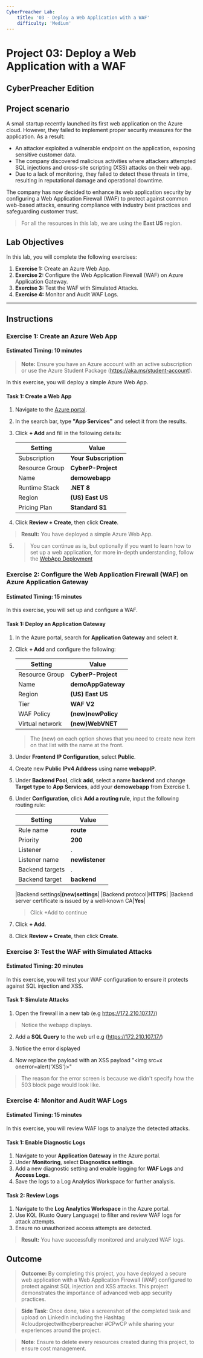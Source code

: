 ```yaml
---
CyberPreacher Lab:
    title: '03 - Deploy a Web Application with a WAF'
    difficulty: 'Medium'
---
```


# Project 03: Deploy a Web Application with a WAF
## CyberPreacher Edition

## Project scenario

A small startup recently launched its first web application on the Azure cloud. However, they failed to implement proper security measures for the application. As a result:

- An attacker exploited a vulnerable endpoint on the application, exposing sensitive customer data.
- The company discovered malicious activities where attackers attempted SQL injections and cross-site scripting (XSS) attacks on their web app.
- Due to a lack of monitoring, they failed to detect these threats in time, resulting in reputational damage and operational downtime.

The company has now decided to enhance its web application security by configuring a Web Application Firewall (WAF) to protect against common web-based attacks, ensuring compliance with industry best practices and safeguarding customer trust.

> For all the resources in this lab, we are using the **East US** region.

## Lab Objectives  

In this lab, you will complete the following exercises:

1. **Exercise 1:** Create an Azure Web App.
2. **Exercise 2:** Configure the Web Application Firewall (WAF) on Azure Application Gateway.  
3. **Exercise 3:** Test the WAF with Simulated Attacks.
4. **Exercise 4:** Monitor and Audit WAF Logs.

---

## Instructions  

### **Exercise 1: Create an Azure Web App**  

#### Estimated Timing: 10 minutes  

> **Note:** Ensure you have an Azure account with an active subscription or use the Azure Student Package (https://aka.ms/student-account).  

In this exercise, you will deploy a simple Azure Web App.  

#### **Task 1: Create a Web App**  

1. Navigate to the [Azure portal](https://portal.azure.com).  
2. In the search bar, type **"App Services"** and select it from the results.  
3. Click **+ Add** and fill in the following details:

   |Setting|Value|
   |---|---|
   |Subscription|**Your Subscription**|
   |Resource Group|**CyberP-Project**|
   |Name|**demowebapp**|
   |Runtime Stack|**.NET 8**|
   |Region|**(US) East US**|
   |Pricing Plan|**Standard S1**|

4. Click **Review + Create**, then click **Create**.

> **Result:** You have deployed a simple Azure Web App. 

5. > You can continue as is, but optionally if you want to learn how to set up a web application, for more in-depth understanding, follow the [WebApp Deployment](WebApp_Deploy.md)  

### **Exercise 2: Configure the Web Application Firewall (WAF) on Azure Application Gateway**  

#### Estimated Timing: 15 minutes  

In this exercise, you will set up and configure a WAF.  

#### **Task 1: Deploy an Application Gateway**  

1. In the Azure portal, search for **Application Gateway** and select it.  
2. Click **+ Add** and configure the following:

   |Setting|Value|
   |---|---|
   |Resource Group|**CyberP-Project**|
   |Name|**demoAppGateway**|
   |Region|**(US) East US**|
   |Tier|**WAF V2**|
   |WAF Policy|**(new)newPolicy**|
   |Virtual network|**(new)WebVNET**|
   >  The (new) on each option shows that you need to create new item on that list with the name at the front.

3. Under **Frontend IP Configuration**, select **Public**.

4. Create new **Public IPv4 Address** using name **webappIP**.

5. Under **Backend Pool**, click **add**, select a name **backend** and change **Target type** to **App Services**,  add your **demowebapp** from Exercise 1.

6. Under **Configuration**, click **Add a routing rule**, input the following routing rule:

   |Setting|Value|
   |---|---|
   |Rule name|**route**|
   |Priority|**200**|
   |Listener|.|
   |Listener name|**newlistener**|
   |Backend targets|.|
   |Backend target|**backend**|

   |Backend settings|**(new)settings**|
   |Backend protocol|**HTTPS**|
   |Backend server certificate is issued by a well-known CA|**Yes**|

   >  Click +Add to continue

7. Click **+ Add**.  

8. Click **Review + Create**, then click **Create**.
### **Exercise 3: Test the WAF with Simulated Attacks**  

#### Estimated Timing: 20 minutes  

In this exercise, you will test your WAF configuration to ensure it protects against SQL injection and XSS.  

#### **Task 1: Simulate Attacks**  

1. Open the firewall in a new tab (e.g https://172.210.107.17/)

>  Notice the webapp displays.

2. Add a **SQL Query** to the web url e.g (https://172.210.107.17/<script>alert('XSS')</script>)

3. Notice the error displayed

5. Now replace the payload with an XSS payload "<img src=x onerror=alert('XSS')>"

>  The reason for the error screen is because we didn't specify how the 503 block page would look like.

### **Exercise 4: Monitor and Audit WAF Logs**  

#### Estimated Timing: 15 minutes  

In this exercise, you will review WAF logs to analyze the detected attacks.  

#### **Task 1: Enable Diagnostic Logs**  

1. Navigate to your **Application Gateway** in the Azure portal.  
2. Under **Monitoring**, select **Diagnostics settings**.  
3. Add a new diagnostic setting and enable logging for **WAF Logs** and **Access Logs**.  
4. Save the logs to a Log Analytics Workspace for further analysis.  

#### **Task 2: Review Logs**  

1. Navigate to the **Log Analytics Workspace** in the Azure portal.  
2. Use KQL (Kusto Query Language) to filter and review WAF logs for attack attempts.  
3. Ensure no unauthorized access attempts are detected.  

> **Result:** You have successfully monitored and analyzed WAF logs.



## Outcome  

> **Outcome:** By completing this project, you have deployed a secure web application with a Web Application Firewall (WAF) configured to protect against SQL injection and XSS attacks. This project demonstrates the importance of advanced web app security practices.

>**Side Task**: Once done, take a screenshot of the completed task and upload on LinkedIn including the Hashtag #cloudprojectwithcyberpreacher #CPwCP while sharing your experiences around the project.

 >**Note**: Ensure to delete every resources created during this project, to ensure cost management.